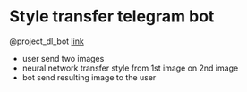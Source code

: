 # Style transfer telegram bot

@project_dl_bot [link ](https://t.me/project_dl_bot)

- user send two images
- neural network transfer style from 1st image on 2nd image
- bot send resulting image to the user 